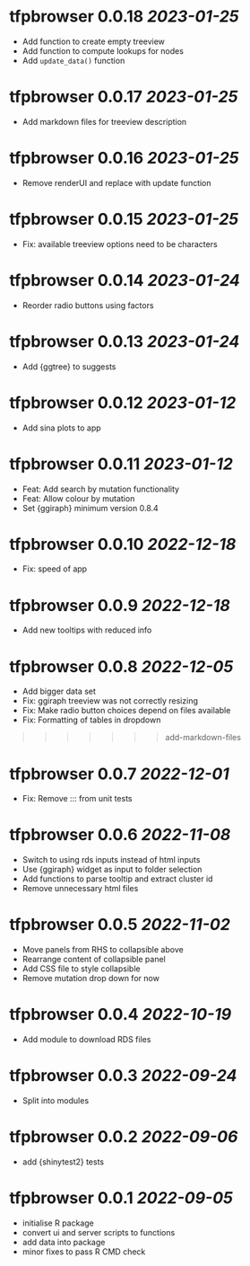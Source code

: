 # tfpbrowser 0.0.18 _2023-01-25_

- Add function to create empty treeview
- Add function to compute lookups for nodes
- Add `update_data()` function

# tfpbrowser 0.0.17 _2023-01-25_

- Add markdown files for treeview description

# tfpbrowser 0.0.16 _2023-01-25_

- Remove renderUI and replace with update function

# tfpbrowser 0.0.15 _2023-01-25_

- Fix: available treeview options need to be characters

# tfpbrowser 0.0.14 _2023-01-24_

- Reorder radio buttons using factors

# tfpbrowser 0.0.13 _2023-01-24_

- Add {ggtree} to suggests

# tfpbrowser 0.0.12 _2023-01-12_

- Add sina plots to app

# tfpbrowser 0.0.11 _2023-01-12_

- Feat: Add search by mutation functionality
- Feat: Allow colour by mutation
- Set {ggiraph} minimum version 0.8.4

# tfpbrowser 0.0.10 _2022-12-18_

- Fix: speed of app

# tfpbrowser 0.0.9 _2022-12-18_

- Add new tooltips with reduced info

# tfpbrowser 0.0.8 _2022-12-05_

- Add bigger data set
- Fix: ggiraph treeview was not correctly resizing
- Fix: Make radio button choices depend on files available
- Fix: Formatting of tables in dropdown
>>>>>>> add-markdown-files

# tfpbrowser 0.0.7 _2022-12-01_

- Fix: Remove ::: from unit tests

# tfpbrowser 0.0.6 _2022-11-08_

- Switch to using rds inputs instead of html inputs
- Use {ggiraph} widget as input to folder selection
- Add functions to parse tooltip and extract cluster id
- Remove unnecessary html files

# tfpbrowser 0.0.5 _2022-11-02_

- Move panels from RHS to collapsible above
- Rearrange content of collapsible panel
- Add CSS file to style collapsible
- Remove mutation drop down for now

# tfpbrowser 0.0.4 _2022-10-19_

- Add module to download RDS files

# tfpbrowser 0.0.3 _2022-09-24_

- Split into modules

# tfpbrowser 0.0.2 _2022-09-06_

- add {shinytest2} tests

# tfpbrowser 0.0.1 _2022-09-05_

- initialise R package
- convert ui and server scripts to functions
- add data into package
- minor fixes to pass R CMD check

